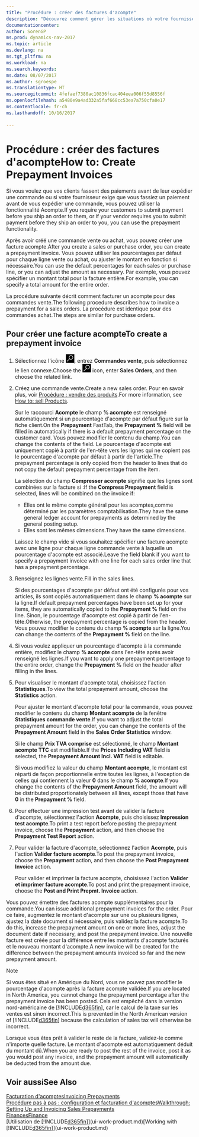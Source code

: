 ```yaml
---
title: "Procédure : créer des factures d'acompte"
description: "Découvrez comment gérer les situations où votre fournisseur ou vous-même exigez un acompte."
documentationcenter: 
author: SorenGP
ms.prod: dynamics-nav-2017
ms.topic: article
ms.devlang: na
ms.tgt_pltfrm: na
ms.workload: na
ms.search.keywords: 
ms.date: 08/07/2017
ms.author: sgroespe
ms.translationtype: HT
ms.sourcegitcommit: 4fefaef7380ac10836fcac404eea006f55d8556f
ms.openlocfilehash: a5480e9a4ad332a5faf668cc53ea7a750cfa0e17
ms.contentlocale: fr-ch
ms.lasthandoff: 10/16/2017

---
```

# <a name="how-to-create-prepayment-invoices"></a><span data-ttu-id="42258-103">Procédure : créer des factures d'acompte</span><span class="sxs-lookup"><span data-stu-id="42258-103">How to: Create Prepayment Invoices</span></span>
<span data-ttu-id="42258-104">Si vous voulez que vos clients fassent des paiements avant de leur expédier une commande ou si votre fournisseur exige que vous fassiez un paiement avant de vous expédier une commande, vous pouvez utiliser la fonctionnalité Acompte.</span><span class="sxs-lookup"><span data-stu-id="42258-104">If you require your customers to submit payment before you ship an order to them, or if your vendor requires you to submit payment before they ship an order to you, you can use the prepayment functionality.</span></span>  

<span data-ttu-id="42258-105">Après avoir créé une commande vente ou achat, vous pouvez créer une facture acompte.</span><span class="sxs-lookup"><span data-stu-id="42258-105">After you create a sales or purchase order, you can create a prepayment invoice.</span></span> <span data-ttu-id="42258-106">Vous pouvez utiliser les pourcentages par défaut pour chaque ligne vente ou achat, ou ajuster le montant en fonction si nécessaire.</span><span class="sxs-lookup"><span data-stu-id="42258-106">You can use the default percentages for each sales or purchase line, or you can adjust the amount as necessary.</span></span> <span data-ttu-id="42258-107">Par exemple, vous pouvez spécifier un montant total pour la facture entière.</span><span class="sxs-lookup"><span data-stu-id="42258-107">For example, you can specify a total amount for the entire order.</span></span>  

<span data-ttu-id="42258-108">La procédure suivante décrit comment facturer un acompte pour des commandes vente.</span><span class="sxs-lookup"><span data-stu-id="42258-108">The following procedure describes how to invoice a prepayment for a sales orders.</span></span> <span data-ttu-id="42258-109">La procédure est identique pour des commandes achat.</span><span class="sxs-lookup"><span data-stu-id="42258-109">The steps are similar for purchase orders.</span></span>  

## <a name="to-create-a-prepayment-invoice"></a><span data-ttu-id="42258-110">Pour créer une facture acompte</span><span class="sxs-lookup"><span data-stu-id="42258-110">To create a prepayment invoice</span></span>  
1. <span data-ttu-id="42258-111">Sélectionnez l'icône ![Page ou état pour la recherche](media/ui-search/search_small.png "Page ou état pour la recherche"), entrez **Commandes vente**, puis sélectionnez le lien connexe.</span><span class="sxs-lookup"><span data-stu-id="42258-111">Choose the ![Search for Page or Report](media/ui-search/search_small.png "Search for Page or Report icon") icon, enter **Sales Orders**, and then choose the related link.</span></span>  
2. <span data-ttu-id="42258-112">Créez une commande vente.</span><span class="sxs-lookup"><span data-stu-id="42258-112">Create a new sales order.</span></span> <span data-ttu-id="42258-113">Pour en savoir plus, voir [Procédure : vendre des produits](sales-how-sell-products.md).</span><span class="sxs-lookup"><span data-stu-id="42258-113">For more information, see [How to: sell Products](sales-how-sell-products.md).</span></span>  

    <span data-ttu-id="42258-114">Sur le raccourci **Acompte** le champ **% acompte** est renseigné automatiquement si un pourcentage d'acompte par défaut figure sur la fiche client.</span><span class="sxs-lookup"><span data-stu-id="42258-114">On the **Prepayment** FastTab, the **Prepayment %** field will be filled in automatically if there is a default prepayment percentage on the customer card.</span></span> <span data-ttu-id="42258-115">Vous pouvez modifier le contenu du champ.</span><span class="sxs-lookup"><span data-stu-id="42258-115">You can change the contents of the field.</span></span> <span data-ttu-id="42258-116">Le pourcentage d'acompte est uniquement copié à partir de l'en-tête vers les lignes qui ne copient pas le pourcentage d'acompte par défaut à partir de l'article.</span><span class="sxs-lookup"><span data-stu-id="42258-116">The prepayment percentage is only copied from the header to lines that do not copy the default prepayment percentage from the item.</span></span>  

    <span data-ttu-id="42258-117">La sélection du champ **Compresser acompte** signifie que les lignes sont combinées sur la facture si :</span><span class="sxs-lookup"><span data-stu-id="42258-117">If the **Compress Prepayment** field is selected, lines will be combined on the invoice if:</span></span>  
    - <span data-ttu-id="42258-118">Elles ont le même compte général pour les acomptes,comme déterminé par les paramètres comptabilisation.</span><span class="sxs-lookup"><span data-stu-id="42258-118">They have the same general ledger account for prepayments as determined by the general posting setup.</span></span>  
    - <span data-ttu-id="42258-119">Elles sont les mêmes dimensions.</span><span class="sxs-lookup"><span data-stu-id="42258-119">They have the same dimensions.</span></span>  

    <span data-ttu-id="42258-120">Laissez le champ vide si vous souhaitez spécifier une facture acompte avec une ligne pour chaque ligne commande vente à laquelle un pourcentage d'acompte est associé.</span><span class="sxs-lookup"><span data-stu-id="42258-120">Leave the field blank if you want to specify a prepayment invoice with one line for each sales order line that has a prepayment percentage.</span></span>  

3. <span data-ttu-id="42258-121">Renseignez les lignes vente.</span><span class="sxs-lookup"><span data-stu-id="42258-121">Fill in the sales lines.</span></span>  

    <span data-ttu-id="42258-122">Si des pourcentages d'acompte par défaut ont été configurés pour vos articles, ils sont copiés automatiquement dans le champ **% acompte** sur la ligne.</span><span class="sxs-lookup"><span data-stu-id="42258-122">If default prepayment percentages have been set up for your items, they are automatically copied to the **Prepayment %** field on the line.</span></span> <span data-ttu-id="42258-123">Sinon, le pourcentage d'acompte est copié à partir de l'en-tête.</span><span class="sxs-lookup"><span data-stu-id="42258-123">Otherwise, the prepayment percentage is copied from the header.</span></span> <span data-ttu-id="42258-124">Vous pouvez modifier le contenu du champ **% acompte** sur la ligne.</span><span class="sxs-lookup"><span data-stu-id="42258-124">You can change the contents of the **Prepayment %** field on the line.</span></span>  
4. <span data-ttu-id="42258-125">Si vous voulez appliquer un pourcentage d'acompte à la commande entière, modifiez le champ **% acompte** dans l'en\-tête après avoir renseigné les lignes.</span><span class="sxs-lookup"><span data-stu-id="42258-125">If you want to apply one prepayment percentage to the entire order, change the **Prepayment %** field on the header after filling in the lines.</span></span>  
5. <span data-ttu-id="42258-126">Pour visualiser le montant d'acompte total, choisissez l'action **Statistiques**.</span><span class="sxs-lookup"><span data-stu-id="42258-126">To view the total prepayment amount, choose the **Statistics** action.</span></span>

    <span data-ttu-id="42258-127">Pour ajuster le montant d'acompte total pour la commande, vous pouvez modifier le contenu du champ **Montant acompte** de la fenêtre **Statistiques commande vente**.</span><span class="sxs-lookup"><span data-stu-id="42258-127">If you want to adjust the total prepayment amount for the order, you can change the contents of the **Prepayment Amount** field in the **Sales Order Statistics** window.</span></span>  

    <span data-ttu-id="42258-128">Si le champ **Prix TVA comprise** est sélectionné, le champ **Montant acompte TTC** est modifiable.</span><span class="sxs-lookup"><span data-stu-id="42258-128">If the **Prices Including VAT** field is selected, the **Prepayment Amount Incl. VAT** field is editable.</span></span>  

    <span data-ttu-id="42258-129">Si vous modifiez la valeur du champ **Montant acompte**, le montant est réparti de façon proportionnelle entre toutes les lignes, à l'exception de celles qui contiennent la valeur **0** dans le champ **% acompte**.</span><span class="sxs-lookup"><span data-stu-id="42258-129">If you change the contents of the **Prepayment Amount** field, the amount will be distributed proportionately between all lines, except those that have **0** in the **Prepayment %** field.</span></span>  
6. <span data-ttu-id="42258-130">Pour effectuer une impression test avant de valider la facture d'acompte, sélectionnez l'action **Acompte**, puis choisissez **Impression test acompte**.</span><span class="sxs-lookup"><span data-stu-id="42258-130">To print a test report before posting the prepayment invoice, choose the **Prepayment** action, and then choose the **Prepayment Test Report** action.</span></span>  
7. <span data-ttu-id="42258-131">Pour valider la facture d'acompte, sélectionnez l'action **Acompte**, puis l'action **Valider facture acompte**.</span><span class="sxs-lookup"><span data-stu-id="42258-131">To post the prepayment invoice, choose the **Prepayment** action, and then choose the **Post Prepayment Invoice** action.</span></span>  

    <span data-ttu-id="42258-132">Pour valider et imprimer la facture acompte, choisissez l'action **Valider et imprimer facture acompte**.</span><span class="sxs-lookup"><span data-stu-id="42258-132">To post and print the prepayment invoice, choose the **Post and Print Prepmt. Invoice** action.</span></span>  

<span data-ttu-id="42258-133">Vous pouvez émettre des factures acompte supplémentaires pour la commande.</span><span class="sxs-lookup"><span data-stu-id="42258-133">You can issue additional prepayment invoices for the order.</span></span> <span data-ttu-id="42258-134">Pour ce faire, augmentez le montant d'acompte sur une ou plusieurs lignes, ajustez la date document si nécessaire, puis validez la facture acompte.</span><span class="sxs-lookup"><span data-stu-id="42258-134">To do this, increase the prepayment amount on one or more lines, adjust the document date if necessary, and post the prepayment invoice.</span></span> <span data-ttu-id="42258-135">Une nouvelle facture est créée pour la différence entre les montants d'acompte facturés et le nouveau montant d'acompte.</span><span class="sxs-lookup"><span data-stu-id="42258-135">A new invoice will be created for the difference between the prepayment amounts invoiced so far and the new prepayment amount.</span></span>  

> [!NOTE]  
>  <span data-ttu-id="42258-136">Si vous êtes situé en Amérique du Nord, vous ne pouvez pas modifier le pourcentage d'acompte après la facture acompte validée.</span><span class="sxs-lookup"><span data-stu-id="42258-136">If you are located in North America, you cannot change the prepayment percentage after the prepayment invoice has been posted.</span></span> <span data-ttu-id="42258-137">Cela est empêché dans la version nord\-américaine de [!INCLUDE[d365fin](includes/d365fin_md.md)], car le calcul de la taxe sur les ventes est sinon incorrect.</span><span class="sxs-lookup"><span data-stu-id="42258-137">This is prevented in the North American version of [!INCLUDE[d365fin](includes/d365fin_md.md)] because the calculation of sales tax will otherwise be incorrect.</span></span>  

 <span data-ttu-id="42258-138">Lorsque vous êtes prêt à valider le reste de la facture, validez-le comme n'importe quelle facture. Le montant d'acompte est automatiquement déduit du montant dû.</span><span class="sxs-lookup"><span data-stu-id="42258-138">When you are ready to post the rest of the invoice, post it as you would post any invoice, and the prepayment amount will automatically be deducted from the amount due.</span></span>  

## <a name="see-also"></a><span data-ttu-id="42258-139">Voir aussi</span><span class="sxs-lookup"><span data-stu-id="42258-139">See Also</span></span>  
[<span data-ttu-id="42258-140">Facturation d'acomptes</span><span class="sxs-lookup"><span data-stu-id="42258-140">Invoicing Prepayments</span></span>](finance-invoice-prepayments.md)  
[<span data-ttu-id="42258-141">Procédure pas à pas : configuration et facturation d'acomptes</span><span class="sxs-lookup"><span data-stu-id="42258-141">Walkthrough: Setting Up and Invoicing Sales Prepayments</span></span>](walkthrough-setting-up-and-invoicing-sales-prepayments.md)  
[<span data-ttu-id="42258-142">Finances</span><span class="sxs-lookup"><span data-stu-id="42258-142">Finance</span></span>](finance.md)  
<span data-ttu-id="42258-143">[Utilisation de [!INCLUDE[d365fin](includes/d365fin_md.md)]](ui-work-product.md)</span><span class="sxs-lookup"><span data-stu-id="42258-143">[Working with [!INCLUDE[d365fin](includes/d365fin_md.md)]](ui-work-product.md)</span></span>

